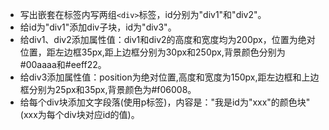 - 写出嵌套在<body>标签内写两组`<div>`标签，id分别为"div1"和"div2"。
- 给id为"div1"添加div子块，id为"div3"。
- 给div1、div2添加属性值：div1和div2的高度和宽度均为200px，位置为绝对位置，距左边框35px,距上边框分别为30px和250px,背景颜色分别为#00aaaa和#eeff22。
- 给div3添加属性值：position为绝对位置,高度和宽度为150px,距左边框和上边框分别为25px和35px,背景颜色为#f06008。
- 给每个div块添加文字段落(使用p标签)，内容是："我是id为"xxx"的颜色块"(xxx为每个div块对应id的值)。
